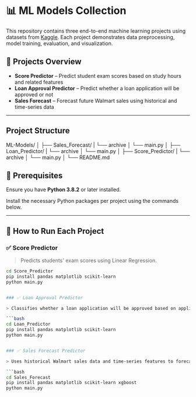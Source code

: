 # 📊 ML Models Collection

This repository contains three end-to-end machine learning projects using datasets from [Kaggle](https://www.kaggle.com/). Each project demonstrates data preprocessing, model training, evaluation, and visualization.

## 🧠 Projects Overview

- **Score Predictor** – Predict student exam scores based on study hours and related features
- **Loan Approval Predictor** – Predict whether a loan application will be approved or not
- **Sales Forecast** – Forecast future Walmart sales using historical and time-series data

---

## Project Structure

ML-Models/
│
├── Sales_Forecast/
| └── archive
│ └── main.py
│
├── Loan_Predictor/
| └── archive
│ └── main.py
│
├── Score_Predictor/
| └── archive
│ └── main.py
│
└── README.md

## 🧪 Prerequisites

Ensure you have **Python 3.8.2** or later installed.

Install the necessary Python packages per project using the commands below.

---

## 🚀 How to Run Each Project

### ✅ Score Predictor

> Predicts students' exam scores using Linear Regression.

````bash
cd Score_Predictor
pip install pandas matplotlib scikit-learn
python main.py


### ✅ Loan Approval Predictor

> Classifies whether a loan application will be approved based on applicant features.

```bash
cd Loan_Predictor
pip install pandas matplotlib scikit-learn
python main.py


### ✅ Sales Forecast Predictor

> Uses historical Walmart sales data and time-series features to forecast future weekly sales.

```bash
cd Sales_Forecast
pip install pandas matplotlib scikit-learn xgboost
python main.py
````
